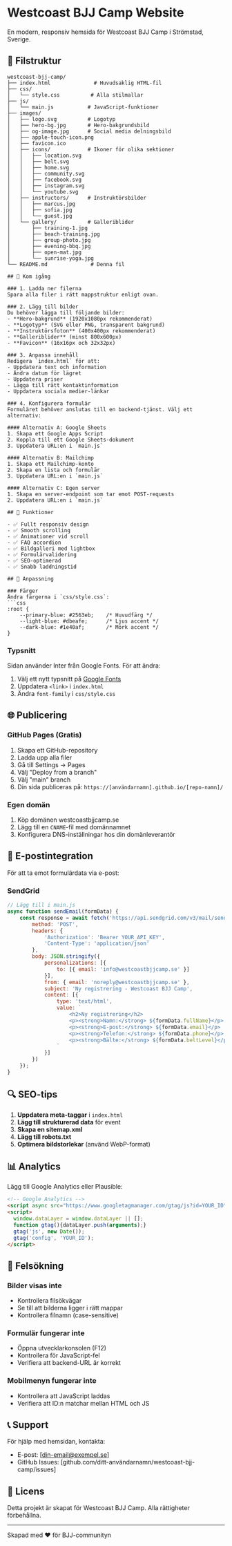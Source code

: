 # Westcoast BJJ Camp Website

En modern, responsiv hemsida för Westcoast BJJ Camp i Strömstad, Sverige.

## 📁 Filstruktur

```
westcoast-bjj-camp/
├── index.html              # Huvudsaklig HTML-fil
├── css/
│   └── style.css          # Alla stilmallar
├── js/
│   └── main.js           # JavaScript-funktioner
├── images/
│   ├── logo.svg          # Logotyp
│   ├── hero-bg.jpg       # Hero-bakgrundsbild
│   ├── og-image.jpg      # Social media delningsbild
│   ├── apple-touch-icon.png
│   ├── favicon.ico
│   ├── icons/            # Ikoner för olika sektioner
│   │   ├── location.svg
│   │   ├── belt.svg
│   │   ├── home.svg
│   │   ├── community.svg
│   │   ├── facebook.svg
│   │   ├── instagram.svg
│   │   └── youtube.svg
│   ├── instructors/      # Instruktörsbilder
│   │   ├── marcus.jpg
│   │   ├── sofia.jpg
│   │   └── guest.jpg
│   └── gallery/          # Galleriblider
│       ├── training-1.jpg
│       ├── beach-training.jpg
│       ├── group-photo.jpg
│       ├── evening-bbq.jpg
│       ├── open-mat.jpg
│       └── sunrise-yoga.jpg
└── README.md              # Denna fil

## 🚀 Kom igång

### 1. Ladda ner filerna
Spara alla filer i rätt mappstruktur enligt ovan.

### 2. Lägg till bilder
Du behöver lägga till följande bilder:
- **Hero-bakgrund** (1920x1080px rekommenderat)
- **Logotyp** (SVG eller PNG, transparent bakgrund)
- **Instruktörsfoton** (400x400px rekommenderat)
- **Galleriblider** (minst 800x600px)
- **Favicon** (16x16px och 32x32px)

### 3. Anpassa innehåll
Redigera `index.html` för att:
- Uppdatera text och information
- Ändra datum för lägret
- Uppdatera priser
- Lägga till rätt kontaktinformation
- Uppdatera sociala medier-länkar

### 4. Konfigurera formulär
Formuläret behöver anslutas till en backend-tjänst. Välj ett alternativ:

#### Alternativ A: Google Sheets
1. Skapa ett Google Apps Script
2. Koppla till ett Google Sheets-dokument
3. Uppdatera URL:en i `main.js`

#### Alternativ B: Mailchimp
1. Skapa ett Mailchimp-konto
2. Skapa en lista och formulär
3. Uppdatera URL:en i `main.js`

#### Alternativ C: Egen server
1. Skapa en server-endpoint som tar emot POST-requests
2. Uppdatera URL:en i `main.js`

## 📱 Funktioner

- ✅ Fullt responsiv design
- ✅ Smooth scrolling
- ✅ Animationer vid scroll
- ✅ FAQ accordion
- ✅ Bildgalleri med lightbox
- ✅ Formulärvalidering
- ✅ SEO-optimerad
- ✅ Snabb laddningstid

## 🎨 Anpassning

### Färger
Ändra färgerna i `css/style.css`:
```css
:root {
    --primary-blue: #2563eb;    /* Huvudfärg */
    --light-blue: #dbeafe;      /* Ljus accent */
    --dark-blue: #1e40af;       /* Mörk accent */
}
```

### Typsnitt
Sidan använder Inter från Google Fonts. För att ändra:
1. Välj ett nytt typsnitt på [Google Fonts](https://fonts.google.com)
2. Uppdatera `<link>` i `index.html`
3. Ändra `font-family` i `css/style.css`

## 🌐 Publicering

### GitHub Pages (Gratis)
1. Skapa ett GitHub-repository
2. Ladda upp alla filer
3. Gå till Settings → Pages
4. Välj "Deploy from a branch"
5. Välj "main" branch
6. Din sida publiceras på: `https://[användarnamn].github.io/[repo-namn]/`

### Egen domän
1. Köp domänen westcoastbjjcamp.se
2. Lägg till en `CNAME`-fil med domännamnet
3. Konfigurera DNS-inställningar hos din domänleverantör

## 📧 E-postintegration

För att ta emot formulärdata via e-post:

### SendGrid
```javascript
// Lägg till i main.js
async function sendEmail(formData) {
    const response = await fetch('https://api.sendgrid.com/v3/mail/send', {
        method: 'POST',
        headers: {
            'Authorization': 'Bearer YOUR_API_KEY',
            'Content-Type': 'application/json'
        },
        body: JSON.stringify({
            personalizations: [{
                to: [{ email: 'info@westcoastbjjcamp.se' }]
            }],
            from: { email: 'noreply@westcoastbjjcamp.se' },
            subject: 'Ny registrering - Westcoast BJJ Camp',
            content: [{
                type: 'text/html',
                value: `
                    <h2>Ny registrering</h2>
                    <p><strong>Namn:</strong> ${formData.fullName}</p>
                    <p><strong>E-post:</strong> ${formData.email}</p>
                    <p><strong>Telefon:</strong> ${formData.phone}</p>
                    <p><strong>Bälte:</strong> ${formData.beltLevel}</p>
                `
            }]
        })
    });
}
```

## 🔍 SEO-tips

1. **Uppdatera meta-taggar** i `index.html`
2. **Lägg till strukturerad data** för event
3. **Skapa en sitemap.xml**
4. **Lägg till robots.txt**
5. **Optimera bildstorlekar** (använd WebP-format)

## 📊 Analytics

Lägg till Google Analytics eller Plausible:

```html
<!-- Google Analytics -->
<script async src="https://www.googletagmanager.com/gtag/js?id=YOUR_ID"></script>
<script>
  window.dataLayer = window.dataLayer || [];
  function gtag(){dataLayer.push(arguments);}
  gtag('js', new Date());
  gtag('config', 'YOUR_ID');
</script>
```

## 🐛 Felsökning

### Bilder visas inte
- Kontrollera filsökvägar
- Se till att bilderna ligger i rätt mappar
- Kontrollera filnamn (case-sensitive)

### Formulär fungerar inte
- Öppna utvecklarkonsolen (F12)
- Kontrollera för JavaScript-fel
- Verifiera att backend-URL är korrekt

### Mobilmenyn fungerar inte
- Kontrollera att JavaScript laddas
- Verifiera att ID:n matchar mellan HTML och JS

## 📞 Support

För hjälp med hemsidan, kontakta:
- E-post: [din-email@exempel.se]
- GitHub Issues: [github.com/ditt-användarnamn/westcoast-bjj-camp/issues]

## 📄 Licens

Detta projekt är skapat för Westcoast BJJ Camp. Alla rättigheter förbehållna.

---

Skapad med ❤️ för BJJ-communityn